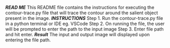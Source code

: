 ***READ ME***
This README file contains the instructions for executing the contour-trace.py file that will trace the contour around the salient object present in the image.
***INSTRUCTIONS***
Step 1. Run the contour-trace.py file in a python terminal or IDE eg. VSCode
Step 2. On running the file, the user will be prompted to enter the path to the input image
Step 3. Enter file path and hit enter.
***Result***
The input and output image will displayed upon entering the file path.
